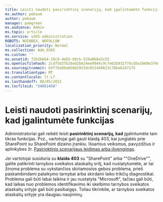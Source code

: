 ```yaml
---
title: Leisti naudoti pasirinktinį scenarijų, kad įgalintumėte funkcijas
ms.author: pebaum
author: pebaum
manager: pamgreen
ms.audience: Admin
ms.topic: article
ms.service: o365-administration
ROBOTS: NOINDEX, NOFOLLOW
localization_priority: Normal
ms.collection: Adm_O365
ms.custom: ''
ms.assetid: f2b1b6b4-10c9-4e83-b9cb-529a0b8a3c55
ms.openlocfilehash: 2cd75d37b20ad2b624ee9944c9c7e62b93277dcd5e2669e3748647636d99e1b0
ms.sourcegitcommit: b5f7da89a650d2915dc652449623c78be6247175
ms.translationtype: MT
ms.contentlocale: lt-LT
ms.lasthandoff: 08/05/2021
ms.locfileid: "54051458"
---
```

# <a name="allow-custom-script-to-enable-features"></a>Leisti naudoti pasirinktinį scenarijų, kad įgalintumėte funkcijas

Administratoriai gali reikėti leisti **pasirinktinį scenarijų, kad** įgalintumėte tam tikras funkcijas. Pvz., vartotojai gali gauti klaidą 403, kai jungiatės prie SharePoint su SharePoint dizaino įrankiu. Išsamius veiksmus, pavyzdžius ir aplinkybes žr. [Pasirinktinio scenarijaus leidimas arba išvengimas](https://docs.microsoft.com/sharepoint/allow-or-prevent-custom-script).

Jei vartotojai susiduria su **klaida 403** su "SharePoint" arba ""OneDrive"", galite patikrinti tarnybos sveikatos ataskaitų sritį, kad nustatytumėte, ar tai žinoma problema su vykstančios skiriamosios gebos problema, prieš paskambindami palaikymo tarnybai arba skirdami laiko trikčių diagnostikai. [](https://admin.microsoft.com/AdminPortal/Home#/servicehealth) Problema gali būti labai laikina ir jau nustatyta "Microsoft", tačiau gali būti, kad laikas nuo problemos identifikavimo iki skelbimo tarnybos sveikatos ataskaitų srityje gali būti pasibaigęs. Toliau tikrinkite, ar tarnybos sveikatos ataskaitų srityje yra daugiau naujinimų.

